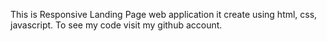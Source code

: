 This is Responsive Landing Page  web application it create using html, css, javascript. To see my code  visit my github account.
